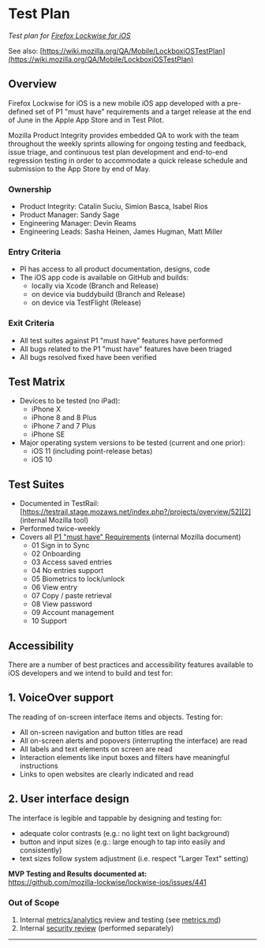 # Test Plan

_Test plan for [Firefox Lockwise for iOS][1]_

See also: [https://wiki.mozilla.org/QA/Mobile/LockboxiOSTestPlan](https://wiki.mozilla.org/QA/Mobile/LockboxiOSTestPlan)

## Overview

Firefox Lockwise for iOS is a new mobile iOS app developed with a pre-defined set of P1 "must have" requirements and a target release at the end of June in the Apple App Store and in Test Pilot.

Mozilla Product Integrity provides embedded QA to work with the team throughout the weekly sprints allowing for ongoing testing and feedback, issue triage, and continuous test plan development and end-to-end regression testing in order to accommodate a quick release schedule and submission to the App Store by end of May.

### Ownership

* Product Integrity: Catalin Suciu, Simion Basca, Isabel Rios
* Product Manager: Sandy Sage
* Engineering Manager: Devin Reams
* Engineering Leads: Sasha Heinen, James Hugman, Matt Miller

### Entry Criteria

* PI has access to all product documentation, designs, code
* The iOS app code is available on GitHub and builds:
  - locally via Xcode (Branch and Release)
  - on device via buddybuild (Branch and Release)
  - on device via TestFlight (Release)
  
### Exit Criteria

* All test suites against P1 "must have" features have performed
* All bugs related to the P1 "must have" features have been triaged
* All bugs resolved fixed have been verified

## Test Matrix

- Devices to be tested (no iPad):
  - iPhone X
  - iPhone 8 and 8 Plus
  - iPhone 7 and 7 Plus
  - iPhone SE
- Major operating system versions to be tested (current and one prior):
  - iOS 11 (including point-release betas)
  - iOS 10

## Test Suites

- Documented in TestRail: [https://testrail.stage.mozaws.net/index.php?/projects/overview/52][2] (internal Mozilla tool)
- Performed twice-weekly
- Covers all [P1 "must have" Requirements][3] (internal Mozilla document)
  - 01 Sign in to Sync
  - 02 Onboarding
  - 03 Access saved entries
  - 04 No entries support
  - 05 Biometrics to lock/unlock
  - 06 View entry
  - 07 Copy / paste retrieval
  - 08 View password
  - 09 Account management
  - 10 Support
  
## Accessibility

There are a number of best practices and accessibility features available to iOS developers and we intend to build and test for:

## 1. VoiceOver support

The reading of on-screen interface items and objects. Testing for:

- All on-screen navigation and button titles are read
- All on-screen alerts and popovers (interrupting the interface) are read
- All labels and text elements on screen are read
- Interaction elements like input boxes and filters have meaningful instructions
- Links to open websites are clearly indicated and read

## 2. User interface design

The interface is legible and tappable by designing and testing for:

- adequate color contrasts (e.g.: no light text on light background)
- button and input sizes (e.g.: large enough to tap into easily and consistently)
- text sizes follow system adjustment (i.e. respect "Larger Text" setting)

**MVP Testing and Results documented at:**  
https://github.com/mozilla-lockwise/lockwise-ios/issues/441
  
### Out of Scope

1. Internal [metrics/analytics][4] review and testing (see [metrics.md][5])
2. Internal [security review][6] (performed separately)

---

[1]: https://github.com/mozilla-lockwise/lockwise-ios
[2]: https://testrail.stage.mozaws.net/index.php?/projects/overview/52
[3]: https://docs.google.com/document/d/1q2xYGsoB0ylfir-Bkg8BwP4Aj1H6OjjJHW2FmX-JexU/edit#
[4]: https://github.com/mozilla-lockwise/lockwise-ios/issues/202
[5]: /metrics.md 
[6]: https://github.com/mozilla-lockwise/lockwise-ios/issues/51
